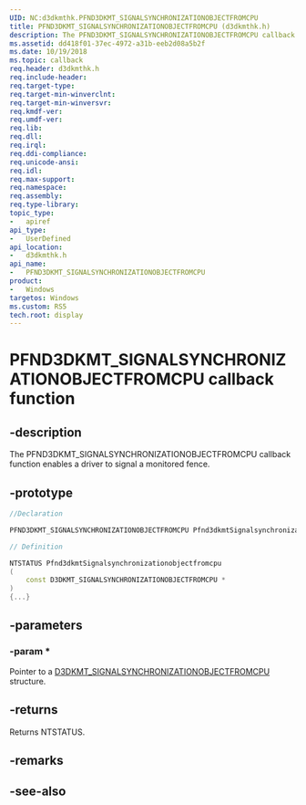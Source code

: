 ```yaml
---
UID: NC:d3dkmthk.PFND3DKMT_SIGNALSYNCHRONIZATIONOBJECTFROMCPU
title: PFND3DKMT_SIGNALSYNCHRONIZATIONOBJECTFROMCPU (d3dkmthk.h)
description: The PFND3DKMT_SIGNALSYNCHRONIZATIONOBJECTFROMCPU callback function enables a driver to signal a monitored fence.
ms.assetid: dd418f01-37ec-4972-a31b-eeb2d08a5b2f
ms.date: 10/19/2018
ms.topic: callback
req.header: d3dkmthk.h
req.include-header:
req.target-type:
req.target-min-winverclnt:
req.target-min-winversvr:
req.kmdf-ver:
req.umdf-ver:
req.lib:
req.dll:
req.irql: 
req.ddi-compliance:
req.unicode-ansi:
req.idl:
req.max-support:
req.namespace:
req.assembly:
req.type-library: 
topic_type: 
-	apiref
api_type: 
-	UserDefined
api_location: 
-	d3dkmthk.h
api_name: 
-	PFND3DKMT_SIGNALSYNCHRONIZATIONOBJECTFROMCPU
product:
-	Windows
targetos: Windows
ms.custom: RS5
tech.root: display
---
```


# PFND3DKMT_SIGNALSYNCHRONIZATIONOBJECTFROMCPU callback function

## -description

The PFND3DKMT_SIGNALSYNCHRONIZATIONOBJECTFROMCPU callback function enables a driver to signal a monitored fence.

## -prototype

```cpp
//Declaration

PFND3DKMT_SIGNALSYNCHRONIZATIONOBJECTFROMCPU Pfnd3dkmtSignalsynchronizationobjectfromcpu; 

// Definition

NTSTATUS Pfnd3dkmtSignalsynchronizationobjectfromcpu 
(
	const D3DKMT_SIGNALSYNCHRONIZATIONOBJECTFROMCPU *
)
{...}

```

## -parameters

### -param * 

Pointer to a [D3DKMT_SIGNALSYNCHRONIZATIONOBJECTFROMCPU](ns-d3dkmthk-_d3dkmt_signalsynchronizationobjectfromcpu.md) structure.

## -returns

Returns NTSTATUS.


## -remarks




## -see-also
